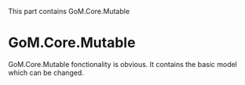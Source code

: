 ﻿This part contains GoM.Core.Mutable

GoM.Core.Mutable
=====================
GoM.Core.Mutable fonctionality is obvious. It contains the basic model which can be changed. 
